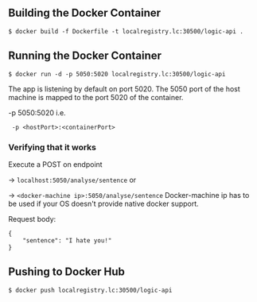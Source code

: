 ## Building the Docker Container

```
$ docker build -f Dockerfile -t localregistry.lc:30500/logic-api .
```

## Running the Docker Container

```
$ docker run -d -p 5050:5020 localregistry.lc:30500/logic-api
```

The app is listening by default on port 5020. The 5050 port of the host machine is mapped to the port 5020 of the container.

-p 5050:5020 i.e.

``` -p <hostPort>:<containerPort>```

### Verifying that it works

Execute a POST on endpoint 

-> `localhost:5050/analyse/sentence` or 

-> `<docker-machine ip>:5050/analyse/sentence` Docker-machine ip has to be used if your OS doesn't provide native docker support. 

Request body:

```
{
    "sentence": "I hate you!"
}
```

## Pushing to Docker Hub

```
$ docker push localregistry.lc:30500/logic-api
```